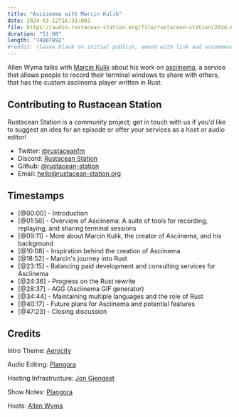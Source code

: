 ```yaml
---
title: "Asciinema with Marcin Kulik"
date: 2024-01-12T16:33:00Z
file: https://audio.rustacean-station.org/file/rustacean-station/2024-01-30-marcin-kulik.mp3
duration: "51:00"
length: "74807892"
#reddit: (leave blank on initial publish, amend with link and uncomment this line after Reddit thread has been posted)
---
```


Allen Wyma talks with [Marcin Kulik](https://ku1ik.com/) about his work on [asciinema](https://www.asciinema.org/), a service that allows people to record their terminal windows to share with others, that has the custom asciinema player written in Rust.

## Contributing to Rustacean Station

Rustacean Station is a community project; get in touch with us if you'd like to suggest an idea for an episode or offer your services as a host or audio editor!

- Twitter: [@rustaceanfm](https://twitter.com/rustaceanfm)
- Discord: [Rustacean Station](https://discord.gg/cHc3Gyc)
- Github: [@rustacean-station](https://github.com/rustacean-station/)
- Email: [hello@rustacean-station.org](mailto:hello@rustacean-station.org)

## Timestamps

- [@00:00] - Introduction
- [@01:56] - Overview of Asciinema: A suite of tools for recording, replaying, and sharing terminal sessions
- [@09:11] - More about Marcin Kulik, the creator of Asciinema, and his background
- [@10:08] - Inspiration behind the creation of Asciinema
- [@18:52] - Marcin's journey into Rust
- [@23:15] - Balancing paid development and consulting services for Asciinema
- [@24:36] - Progress on the Rust rewrite
- [@28:37] - AGG (Asciinema GIF generator)
- [@34:44] - Maintaining multiple languages and the role of Rust
- [@40:17] - Future plans for Asciinema and potential features
- [@47:23] - Closing discussion

## Credits

Intro Theme: [Aerocity](https://twitter.com/AerocityMusic)

Audio Editing: [Plangora](https://twitter.com/plangora)

Hosting Infrastructure: [Jon Gjengset](https://twitter.com/jonhoo/)

Show Notes: [Plangora](https://twitter.com/plangora)

Hosts: [Allen Wyma](https://twitter.com/allenwyma)
